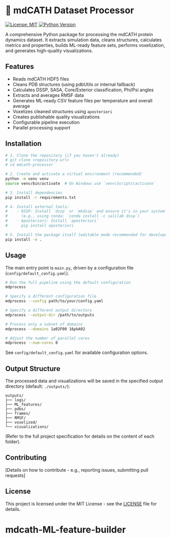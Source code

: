 # 🧪 mdCATH Dataset Processor

[![License: MIT](https://img.shields.io/badge/License-MIT-yellow.svg)](https://opensource.org/licenses/MIT)
[![Python Version](https://img.shields.io/badge/python-3.9+-blue.svg)](https://www.python.org/downloads/release/python-390/)

A comprehensive Python package for processing the mdCATH protein dynamics dataset. It extracts simulation data, cleans structures, calculates metrics and properties, builds ML-ready feature sets, performs voxelization, and generates high-quality visualizations.

## Features

*   Reads mdCATH HDF5 files
*   Cleans PDB structures (using pdbUtils or internal fallback)
*   Calculates DSSP, SASA, Core/Exterior classification, Phi/Psi angles
*   Extracts and averages RMSF data
*   Generates ML-ready CSV feature files per temperature and overall average
*   Voxelizes cleaned structures using `aposteriori`
*   Creates publishable quality visualizations
*   Configurable pipeline execution
*   Parallel processing support

## Installation

```bash
# 1. Clone the repository (if you haven't already)
# git clone <repository-url>
# cd mdcath-processor

# 2. Create and activate a virtual environment (recommended)
python -m venv venv
source venv/bin/activate  # On Windows use `venv\Scripts\activate`

# 3. Install dependencies
pip install -r requirements.txt

# 4. Install external tools:
#    - DSSP: Install `dssp` or `mkdssp` and ensure it's in your system PATH.
#      (e.g., using conda: `conda install -c salilab dssp`)
#    - Aposteriori: Install `aposteriori`
#      pip install aposteriori

# 5. Install the package itself (editable mode recommended for development)
pip install -e .
```

## Usage

The main entry point is `main.py`, driven by a configuration file (`config/default_config.yaml`).

```bash
# Run the full pipeline using the default configuration
mdprocess

# Specify a different configuration file
mdprocess --config path/to/your/config.yaml

# Specify a different output directory
mdprocess --output-dir /path/to/outputs

# Process only a subset of domains
mdprocess --domains 1a02F00 16pkA02

# Adjust the number of parallel cores
mdprocess --num-cores 8
```

See `config/default_config.yaml` for available configuration options.

## Output Structure

The processed data and visualizations will be saved in the specified output directory (default: `./outputs/`):

```
outputs/
├── logs/
├── ML_features/
├── pdbs/
├── frames/
├── RMSF/
├── voxelized/
└── visualizations/
```
(Refer to the full project specification for details on the content of each folder).

## Contributing

[Details on how to contribute - e.g., reporting issues, submitting pull requests]

## License

This project is licensed under the MIT License - see the [LICENSE](LICENSE) file for details.
# mdcath-ML-feature-builder
